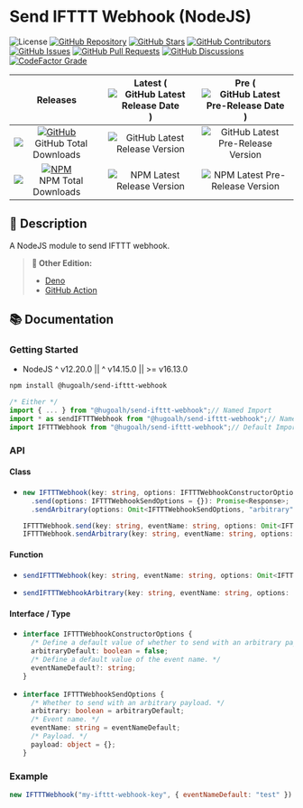 # Send IFTTT Webhook (NodeJS)

![License](https://img.shields.io/static/v1?label=License&message=MIT&style=flat-square "License")
[![GitHub Repository](https://img.shields.io/badge/Repository-181717?logo=github&logoColor=ffffff&style=flat-square "GitHub Repository")](https://github.com/hugoalh-studio/send-ifttt-webhook-nodejs)
[![GitHub Stars](https://img.shields.io/github/stars/hugoalh-studio/send-ifttt-webhook-nodejs?label=Stars&logo=github&logoColor=ffffff&style=flat-square "GitHub Stars")](https://github.com/hugoalh-studio/send-ifttt-webhook-nodejs/stargazers)
[![GitHub Contributors](https://img.shields.io/github/contributors/hugoalh-studio/send-ifttt-webhook-nodejs?label=Contributors&logo=github&logoColor=ffffff&style=flat-square "GitHub Contributors")](https://github.com/hugoalh-studio/send-ifttt-webhook-nodejs/graphs/contributors)
[![GitHub Issues](https://img.shields.io/github/issues-raw/hugoalh-studio/send-ifttt-webhook-nodejs?label=Issues&logo=github&logoColor=ffffff&style=flat-square "GitHub Issues")](https://github.com/hugoalh-studio/send-ifttt-webhook-nodejs/issues)
[![GitHub Pull Requests](https://img.shields.io/github/issues-pr-raw/hugoalh-studio/send-ifttt-webhook-nodejs?label=Pull%20Requests&logo=github&logoColor=ffffff&style=flat-square "GitHub Pull Requests")](https://github.com/hugoalh-studio/send-ifttt-webhook-nodejs/pulls)
[![GitHub Discussions](https://img.shields.io/github/discussions/hugoalh-studio/send-ifttt-webhook-nodejs?label=Discussions&logo=github&logoColor=ffffff&style=flat-square "GitHub Discussions")](https://github.com/hugoalh-studio/send-ifttt-webhook-nodejs/discussions)
[![CodeFactor Grade](https://img.shields.io/codefactor/grade/github/hugoalh-studio/send-ifttt-webhook-nodejs?label=Grade&logo=codefactor&logoColor=ffffff&style=flat-square "CodeFactor Grade")](https://www.codefactor.io/repository/github/hugoalh-studio/send-ifttt-webhook-nodejs)

| **Releases** | **Latest** (![GitHub Latest Release Date](https://img.shields.io/github/release-date/hugoalh-studio/send-ifttt-webhook-nodejs?label=&style=flat-square "GitHub Latest Release Date")) | **Pre** (![GitHub Latest Pre-Release Date](https://img.shields.io/github/release-date-pre/hugoalh-studio/send-ifttt-webhook-nodejs?label=&style=flat-square "GitHub Latest Pre-Release Date")) |
|:-:|:-:|:-:|
| [![GitHub](https://img.shields.io/badge/GitHub-181717?logo=github&logoColor=ffffff&style=flat-square "GitHub")](https://github.com/hugoalh-studio/send-ifttt-webhook-nodejs/releases) ![GitHub Total Downloads](https://img.shields.io/github/downloads/hugoalh-studio/send-ifttt-webhook-nodejs/total?label=&style=flat-square "GitHub Total Downloads") | ![GitHub Latest Release Version](https://img.shields.io/github/release/hugoalh-studio/send-ifttt-webhook-nodejs?sort=semver&label=&style=flat-square "GitHub Latest Release Version") | ![GitHub Latest Pre-Release Version](https://img.shields.io/github/release/hugoalh-studio/send-ifttt-webhook-nodejs?include_prereleases&sort=semver&label=&style=flat-square "GitHub Latest Pre-Release Version") |
| [![NPM](https://img.shields.io/badge/NPM-CB3837?logo=npm&logoColor=ffffff&style=flat-square "NPM")](https://www.npmjs.com/package/@hugoalh/send-ifttt-webhook) ![NPM Total Downloads](https://img.shields.io/npm/dt/@hugoalh/send-ifttt-webhook?label=&style=flat-square "NPM Total Downloads") | ![NPM Latest Release Version](https://img.shields.io/npm/v/@hugoalh/send-ifttt-webhook/latest?label=&style=flat-square "NPM Latest Release Version") | ![NPM Latest Pre-Release Version](https://img.shields.io/npm/v/@hugoalh/send-ifttt-webhook/pre?label=&style=flat-square "NPM Latest Pre-Release Version") |

## 📝 Description

A NodeJS module to send IFTTT webhook.

> **🔗 Other Edition:**
>
> - [Deno](https://github.com/hugoalh-studio/send-ifttt-webhook-deno)
> - [GitHub Action](https://github.com/hugoalh/send-ifttt-webhook-ghaction)

## 📚 Documentation

### Getting Started

- NodeJS ^ v12.20.0 \|\| ^ v14.15.0 \|\| >= v16.13.0

```sh
npm install @hugoalh/send-ifttt-webhook
```

```js
/* Either */
import { ... } from "@hugoalh/send-ifttt-webhook";// Named Import
import * as sendIFTTTWebhook from "@hugoalh/send-ifttt-webhook";// Namespace Import
import IFTTTWebhook from "@hugoalh/send-ifttt-webhook";// Default Import (Class `IFTTTWebhook`)
```

### API

#### Class

- ```ts
  new IFTTTWebhook(key: string, options: IFTTTWebhookConstructorOptions = {}): IFTTTWebhook;
    .send(options: IFTTTWebhookSendOptions = {}): Promise<Response>;
    .sendArbitrary(options: Omit<IFTTTWebhookSendOptions, "arbitrary"> = {}): Promise<Response>;

  IFTTTWebhook.send(key: string, eventName: string, options: Omit<IFTTTWebhookSendOptions, "eventName"> = {}): Promise<Response>;
  IFTTTWebhook.sendArbitrary(key: string, eventName: string, options: Omit<IFTTTWebhookSendOptions, "arbitrary" | "eventName"> = {}): Promise<Response>;
  ```

#### Function

- ```ts
  sendIFTTTWebhook(key: string, eventName: string, options: Omit<IFTTTWebhookSendOptions, "eventName"> = {}): Promise<Response>;
  ```
- ```ts
  sendIFTTTWebhookArbitrary(key: string, eventName: string, options: Omit<IFTTTWebhookSendOptions, "arbitrary" | "eventName"> = {}): Promise<Response>;
  ```

#### Interface / Type

- ```ts
  interface IFTTTWebhookConstructorOptions {
    /* Define a default value of whether to send with an arbitrary payload. */
    arbitraryDefault: boolean = false;
    /* Define a default value of the event name. */
    eventNameDefault?: string;
  }
  ```
- ```ts
  interface IFTTTWebhookSendOptions {
    /* Whether to send with an arbitrary payload. */
    arbitrary: boolean = arbitraryDefault;
    /* Event name. */
    eventName: string = eventNameDefault;
    /* Payload. */
    payload: object = {};
  }
  ```

### Example

```js
new IFTTTWebhook("my-ifttt-webhook-key", { eventNameDefault: "test" }).sendArbitrary({ payload: { message: "Hello, world!" } })
```
